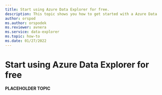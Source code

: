 ```yaml
---
title: Start using Azure Data Explorer for free.
description: This topic shows you how to get started with a Azure Data Explorer cluster.
author: orspod
ms.author: orspodek
ms.reviewer: avnera
ms.service: data-explorer
ms.topic: how-to
ms.date: 01/27/2022
---
```


# Start using Azure Data Explorer for free

**PLACEHOLDER TOPIC**
